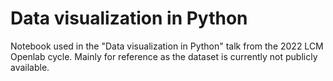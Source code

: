 # Data visualization in Python
Notebook used in the "Data visualization in Python" talk from the 2022 LCM Openlab cycle. Mainly for reference as the dataset is currently not publicly available.
